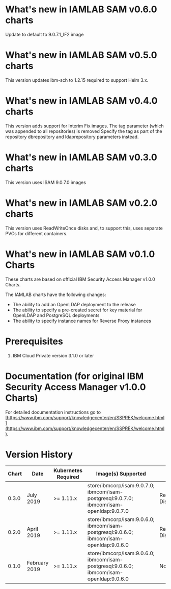 # What's new in IAMLAB SAM v0.6.0 charts
Update to default to 9.0.7.1_IF2 image

# What's new in IAMLAB SAM v0.5.0 charts
This version updates ibm-sch to 1.2.15 required to support Helm 3.x.

# What's new in IAMLAB SAM v0.4.0 charts
This version adds support for Interim Fix images.  The tag parameter (which was appended to all repositories) is removed
Specify the tag as part of the repository dbrepository and ldaprepository parameters instead.

# What's new in IAMLAB SAM v0.3.0 charts
This version uses ISAM 9.0.7.0 images

# What's new in IAMLAB SAM v0.2.0 charts
This version uses ReadWriteOnce disks and, to support this, uses separate PVCs for different containers.

# What's new in IAMLAB SAM v0.1.0 Charts
These charts are based on official IBM Security Access Manager v1.0.0 Charts.

The IAMLAB charts have the following changes:
* The ability to add an OpenLDAP deployment to the release
* The ability to specify a pre-created secret for key material for OpenLDAP and PostgreSQL deployments
* The ability to specify instance names for Reverse Proxy instances

# Prerequisites
1. IBM Cloud Private version 3.1.0 or later

# Documentation (for original IBM Security Access Manager v1.0.0 Charts)
For detailed documentation instructions go to [https://www.ibm.com/support/knowledgecenter/en/SSPREK/welcome.html](https://www.ibm.com/support/knowledgecenter/en/SSPREK/welcome.html).


# Version History

| Chart | Date | Kubernetes Required | Image(s) Supported | Breaking Changes | Details
| ----- | ---- | ------------------- | ------------------ | ---------------- | -------
| 0.3.0 | July 2019  | >= 1.11.x | store/ibmcorp/isam:9.0.7.0; ibmcom/isam-postgresql:9.0.7.0; ibmcom/isam-openldap:9.0.7.0 | ReadWriteOnce Disk | Based on official 1.0.0 chart
| 0.2.0 | April 2019 | >= 1.11.x | store/ibmcorp/isam:9.0.6.0; ibmcom/isam-postgresql:9.0.6.0; ibmcom/isam-openldap:9.0.6.0 | ReadWriteOnce Disk | Based on official 1.0.0 chart
| 0.1.0 | February 2019 | >= 1.11.x | store/ibmcorp/isam:9.0.6.0; ibmcom/isam-postgresql:9.0.6.0; ibmcom/isam-openldap:9.0.6.0 | None | Based on official 1.0.0 chart
